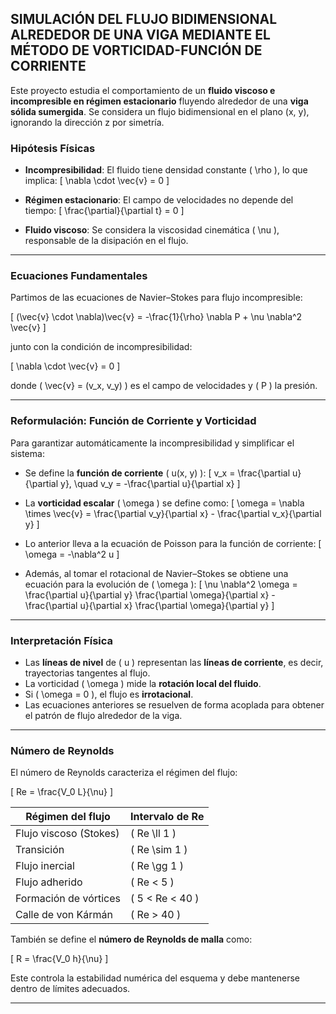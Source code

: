 ##  SIMULACIÓN DEL FLUJO BIDIMENSIONAL ALREDEDOR DE UNA VIGA MEDIANTE EL MÉTODO DE VORTICIDAD-FUNCIÓN DE CORRIENTE

Este proyecto estudia el comportamiento de un **fluido viscoso e incompresible en régimen estacionario** fluyendo alrededor de una **viga sólida sumergida**. Se considera un flujo bidimensional en el plano (x, y), ignorando la dirección z por simetría.

###  Hipótesis Físicas

- **Incompresibilidad**: El fluido tiene densidad constante \( \rho \), lo que implica:
  \[
  \nabla \cdot \vec{v} = 0
  \]

- **Régimen estacionario**: El campo de velocidades no depende del tiempo:
  \[
  \frac{\partial}{\partial t} = 0
  \]

- **Fluido viscoso**: Se considera la viscosidad cinemática \( \nu \), responsable de la disipación en el flujo.

---

###  Ecuaciones Fundamentales

Partimos de las ecuaciones de Navier–Stokes para flujo incompresible:

\[
(\vec{v} \cdot \nabla)\vec{v} = -\frac{1}{\rho} \nabla P + \nu \nabla^2 \vec{v}
\]

junto con la condición de incompresibilidad:

\[
\nabla \cdot \vec{v} = 0
\]

donde \( \vec{v} = (v_x, v_y) \) es el campo de velocidades y \( P \) la presión.

---

###  Reformulación: Función de Corriente y Vorticidad

Para garantizar automáticamente la incompresibilidad y simplificar el sistema:

- Se define la **función de corriente** \( u(x, y) \):
  \[
  v_x = \frac{\partial u}{\partial y}, \quad v_y = -\frac{\partial u}{\partial x}
  \]

- La **vorticidad escalar** \( \omega \) se define como:
  \[
  \omega = \nabla \times \vec{v} = \frac{\partial v_y}{\partial x} - \frac{\partial v_x}{\partial y}
  \]

- Lo anterior lleva a la ecuación de Poisson para la función de corriente:
  \[
  \omega = -\nabla^2 u
  \]

- Además, al tomar el rotacional de Navier–Stokes se obtiene una ecuación para la evolución de \( \omega \):
  \[
  \nu \nabla^2 \omega = \frac{\partial u}{\partial y} \frac{\partial \omega}{\partial x} - \frac{\partial u}{\partial x} \frac{\partial \omega}{\partial y}
  \]

---

###  Interpretación Física

- Las **líneas de nivel** de \( u \) representan las **líneas de corriente**, es decir, trayectorias tangentes al flujo.
- La vorticidad \( \omega \) mide la **rotación local del fluido**.
- Si \( \omega = 0 \), el flujo es **irrotacional**.
- Las ecuaciones anteriores se resuelven de forma acoplada para obtener el patrón de flujo alrededor de la viga.

---

###  Número de Reynolds

El número de Reynolds caracteriza el régimen del flujo:

\[
Re = \frac{V_0 L}{\nu}
\]

| Régimen del flujo        | Intervalo de Re        |
|--------------------------|------------------------|
| Flujo viscoso (Stokes)   | \( Re \ll 1 \)         |
| Transición               | \( Re \sim 1 \)        |
| Flujo inercial           | \( Re \gg 1 \)         |
| Flujo adherido           | \( Re < 5 \)           |
| Formación de vórtices    | \( 5 < Re < 40 \)      |
| Calle de von Kármán      | \( Re > 40 \)          |

También se define el **número de Reynolds de malla** como:

\[
R = \frac{V_0 h}{\nu}
\]

Este controla la estabilidad numérica del esquema y debe mantenerse dentro de límites adecuados.

---

